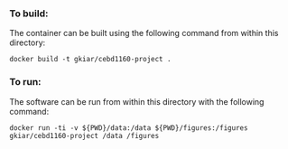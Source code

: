 ### To build:

The container can be built using the following command from within this directory:

```
docker build -t gkiar/cebd1160-project .
```

### To run:

The software can be run from within this directory with the following command:

```
docker run -ti -v ${PWD}/data:/data ${PWD}/figures:/figures gkiar/cebd1160-project /data /figures
```
